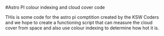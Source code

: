 #Astro PI colour indexing and cloud cover code

THis is some code for the astro pi comptition created by the KSW Coders and 
we hope to create a functioning script that can measure the cloud cover from space 
and also use colour indexing to determine how hot it is.

